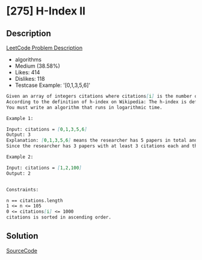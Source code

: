 # [275] H-Index II

## Description

[LeetCode Problem Description](https://leetcode.com/problems/h-index-ii/description/)

* algorithms
* Medium (38.58%)
* Likes:    414
* Dislikes: 118
* Testcase Example:  '[0,1,3,5,6]'

```md
Given an array of integers citations where citations[i] is the number of citations a researcher received for their ith paper and citations is sorted in ascending order, return the researcher&#39;s h-index.
According to the definition of h-index on Wikipedia: The h-index is defined as the maximum value of h such that the given researcher has published at least h papers that have each been cited at least h times.
You must write an algorithm that runs in logarithmic time.

Example 1:

Input: citations = [0,1,3,5,6]
Output: 3
Explanation: [0,1,3,5,6] means the researcher has 5 papers in total and each of them had received 0, 1, 3, 5, 6 citations respectively.
Since the researcher has 3 papers with at least 3 citations each and the remaining two with no more than 3 citations each, their h-index is 3.

Example 2:

Input: citations = [1,2,100]
Output: 2


Constraints:

n == citations.length
1 <= n <= 105
0 <= citations[i] <= 1000
citations is sorted in ascending order.


```

## Solution

[SourceCode](./solution.js)
